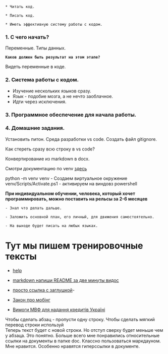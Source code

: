


`* Читать код.`

`* Писать код.`

`* Иметь эффективную систему работы с кодом.`



### 1. С чего начать?

Переменные.
Типы данных.


**`Каков должен быть результат на этом этапе?`**

Видеть переменные в коде.



### 2. Система работы с кодом. 

- Изучение нескольких языков сразу.
- Язык - подобие мозга, а не нечто заоблачное.
- Идти через исключения.

### 3. Программное обеспечение для начала работы.


### 4. Домашние задания.

 Установить питон.
 Среда разработки vs code.
 Создать файл gitignore.

 Как стереть сразу всю строку в vs code?

 Конвертирование из markdown в docx.





 Смотри документацию  по venv [здесь](https://docs.python.org/3/library/venv.html?highlight=venv)


 
python -m venv venv - Создаем виртуальное окружение 
venv/Scripts/Activate.ps1 - активируем на виндовз powershell

**При индивидуальном обучении, человека, который хочет программировать, можно поставить на рельсы за 2-6 месяцев**

`- Знал что делать дальше.`

`- Заложить основной план, его личный, для движения самостоятельно.`

`- На выходе будет писать на любых языках.`


# Тут мы пишем тренировочные тексты 



- [help](doc/help.md)
- [markdown напиши README за две минуты видос](https://www.youtube.com/watch?v=FFBTGdEMrQ4)
- [просто ссылка с заглушкой](#Тут)-
- [Закон про мобінг](https://ua.korrespondent.net/articles/4547436-shtrafy-za-mobinh-yak-zakon-zakhystyt-pratsivnyka-vid-tskuvannia)

- [Вимоги МВФ для надання кредитів Україні](https://ua.korrespondent.net/articles/4547478-mvf-vysunuv-umovy-do-ukrainy-dlia-nadannia-kredytiv)


Чтобы сделать абзац - пропусти одну строку.
Чтобы сделать мягкий перевод строки используй <br/>
Теперь текст будет с новой строки. Но отступ сверху будет меньше чем у абзаца.
Это понятно. Больше всего мне понравились относительные ссылки на документы в папке doc.
Классно пользоваться маркдауном. Мне нравится. Особенно нравятся гиперссылки в документе.